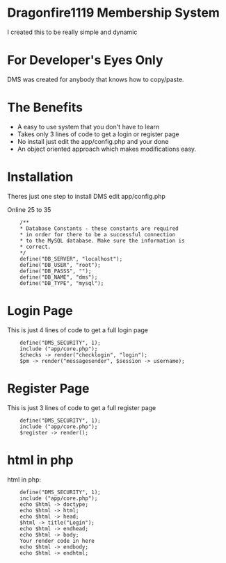 Dragonfire1119 Membership System
=================================

I created this to be really simple and dynamic

For Developer's Eyes Only
=========================
DMS was created for anybody that knows how to copy/paste.


The Benefits
============
* A easy to use system that you don't have to learn
* Takes only 3 lines of code to get a login or register page
* No install just edit the app/config.php and your done
* An object oriented approach which makes modifications easy.


Installation
============
Theres just one step to install DMS edit app/config.php

Online 25 to 35

		/**
		* Database Constants - these constants are required
		* in order for there to be a successful connection
		* to the MySQL database. Make sure the information is
		* correct.
		*/
		define("DB_SERVER", "localhost");
		define("DB_USER", "root");
		define("DB_PASSS", "");
		define("DB_NAME", "dms");
		define("DB_TYPE", "mysql");


Login Page
=========
This is just 4 lines of code to get a full login page

		define("DMS_SECURITY", 1);
		include ("app/core.php");
		$checks -> render("checklogin", "login");
		$pm -> render("messagesender", $session -> username);
		
Register Page
================
This is just 3 lines of code to get a full register page

        define("DMS_SECURITY", 1);
		include ("app/core.php");
		$register -> render();

html in php
==========
html in php:

		define("DMS_SECURITY", 1);
		include ("app/core.php");
		echo $html -> doctype;
		echo $html -> html;
		echo $html -> head;
		$html -> title("Login");
		echo $html -> endhead;
		echo $html -> body;
		Your render code in here
		echo $html -> endbody;
		echo $html -> endhtml;


